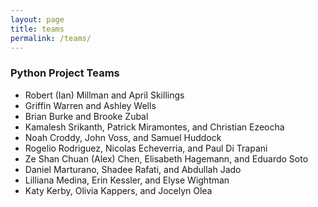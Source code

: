 ```yaml
---
layout: page
title: teams
permalink: /teams/
---
```

### Python Project Teams

- Robert (Ian) Millman and April Skillings
- Griffin Warren and Ashley Wells
- Brian Burke and Brooke Zubal
- Kamalesh Srikanth, Patrick Miramontes, and Christian Ezeocha
- Noah Croddy, John Voss, and Samuel Huddock
- Rogelio Rodriguez, Nicolas Echeverria, and Paul Di Trapani 
- Ze Shan Chuan (Alex) Chen, Elisabeth Hagemann, and Eduardo Soto
- Daniel Marturano, Shadee Rafati, and Abdullah Jado
- Lilliana Medina, Erin Kessler, and Elyse Wightman
- Katy Kerby, Olivia Kappers, and Jocelyn Olea